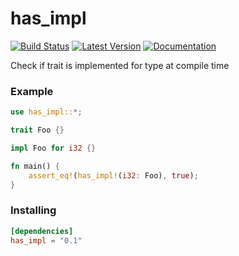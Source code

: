 has_impl
========
[![Build Status](https://travis-ci.org/Frago9876543210/has_impl.svg?branch=master)](https://travis-ci.org/Frago9876543210/has_impl)
[![Latest Version](https://img.shields.io/crates/v/has_impl.svg)](https://crates.io/crates/has_impl)
[![Documentation](https://docs.rs/has_impl/badge.svg)](https://docs.rs/has_impl/)

Check if trait is implemented for type at compile time

### Example

```rust
use has_impl::*;

trait Foo {}

impl Foo for i32 {}

fn main() {
	assert_eq!(has_impl!(i32: Foo), true);
}
```

### Installing
```toml
[dependencies]
has_impl = "0.1"
```
